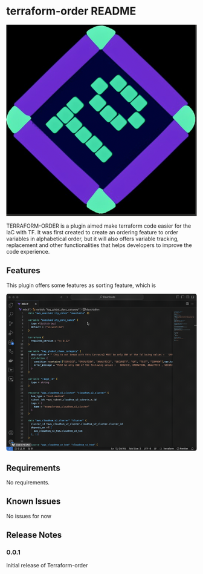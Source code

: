# terraform-order README

![Terraform Order plugin Logo](./artifacts/images/tforder-logo.png "Terraform Order plugin")

TERRAFORM-ORDER is a plugin aimed make terraform code easier for the IaC with TF. It was first created to create an ordering feature to order variables in alphabetical order, but it will also offers variable tracking, replacement and other functionalities that helps developers to improve the code experience.

## Features

This plugin offers some features as sorting feature, which is 

![sorting feature](./artifacts/videos/sort_feature_plugin.gif)

## Requirements

No requirements.

<!-- ## Extension Settings

Include if your extension adds any VS Code settings through the `contributes.configuration` extension point.

For example:

This extension contributes the following settings:

* `myExtension.enable`: enable/disable this extension
* `myExtension.thing`: set to `blah` to do something -->

## Known Issues
No issues for now

## Release Notes

### 0.0.1

Initial release of Terraform-order

